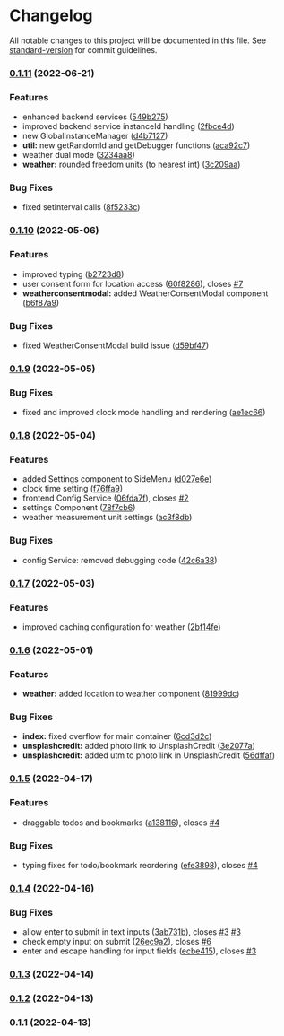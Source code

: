 # Changelog

All notable changes to this project will be documented in this file. See [standard-version](https://github.com/conventional-changelog/standard-version) for commit guidelines.

### [0.1.11](https://github.com/TyIsI/serenity-dashboard/compare/v0.1.10...v0.1.11) (2022-06-21)


### Features

* enhanced backend services ([549b275](https://github.com/TyIsI/serenity-dashboard/commit/549b2757a4c5d5ad9bab48ae892dbb20ad8ba732))
* improved backend service instanceId handling ([2fbce4d](https://github.com/TyIsI/serenity-dashboard/commit/2fbce4d14dfd4b6312df39905b766b7d29de4abe))
* new GlobalInstanceManager ([d4b7127](https://github.com/TyIsI/serenity-dashboard/commit/d4b712785ff67a9044760fb7c9992d46ea6b11af))
* **util:** new getRandomId and getDebugger functions ([aca92c7](https://github.com/TyIsI/serenity-dashboard/commit/aca92c752058241fcc36644038dff062f45451d2))
* weather dual mode ([3234aa8](https://github.com/TyIsI/serenity-dashboard/commit/3234aa8fb6904279323b513f7df5179770090b23))
* **weather:** rounded freedom units (to nearest int) ([3c209aa](https://github.com/TyIsI/serenity-dashboard/commit/3c209aa17f8b5b21e6987c1e6f1dbbb173aebb01))


### Bug Fixes

* fixed setinterval calls ([8f5233c](https://github.com/TyIsI/serenity-dashboard/commit/8f5233c3e407a6c25381ad670286adeef039e309))

### [0.1.10](https://github.com/TyIsI/serenity-dashboard/compare/v0.1.9...v0.1.10) (2022-05-06)


### Features

* improved typing ([b2723d8](https://github.com/TyIsI/serenity-dashboard/commit/b2723d81317018e5ebdfd5dc46d0313a21ea94b4))
* user consent form for location access ([60f8286](https://github.com/TyIsI/serenity-dashboard/commit/60f8286dd25f750611ef94f0dae9f922ed13a830)), closes [#7](https://github.com/TyIsI/serenity-dashboard/issues/7)
* **weatherconsentmodal:** added WeatherConsentModal component ([b6f87a9](https://github.com/TyIsI/serenity-dashboard/commit/b6f87a90ff90fc54eae9eea8605818217a266c8a))


### Bug Fixes

* fixed WeatherConsentModal build issue ([d59bf47](https://github.com/TyIsI/serenity-dashboard/commit/d59bf47a296f62f72789ea6272ccb4ae02039712))

### [0.1.9](https://github.com/TyIsI/serenity-dashboard/compare/v0.1.8...v0.1.9) (2022-05-05)


### Bug Fixes

* fixed and improved clock mode handling and rendering ([ae1ec66](https://github.com/TyIsI/serenity-dashboard/commit/ae1ec669853139e5d6e66d3c7c93a14563f981f0))

### [0.1.8](https://github.com/TyIsI/serenity-dashboard/compare/v0.1.7...v0.1.8) (2022-05-04)


### Features

* added Settings component to SideMenu ([d027e6e](https://github.com/TyIsI/serenity-dashboard/commit/d027e6e67a248c548b48481770f9ed02ca6eb277))
* clock time setting ([f76ffa9](https://github.com/TyIsI/serenity-dashboard/commit/f76ffa968bc6658f2ba05ae2e59c7c528b492b5f))
* frontend Config Service ([06fda7f](https://github.com/TyIsI/serenity-dashboard/commit/06fda7ff5a6d9ceda7ddf28a3c8a817bdb9404d2)), closes [#2](https://github.com/TyIsI/serenity-dashboard/issues/2)
* settings Component ([78f7cb6](https://github.com/TyIsI/serenity-dashboard/commit/78f7cb63545b16d6c3ae37a9a063788450a393d9))
* weather measurement unit settings ([ac3f8db](https://github.com/TyIsI/serenity-dashboard/commit/ac3f8db539425c92a656f90005e20b030f2b1d53))


### Bug Fixes

* config Service: removed debugging code ([42c6a38](https://github.com/TyIsI/serenity-dashboard/commit/42c6a38834930f93da20714b6d36826970b11973))

### [0.1.7](https://github.com/TyIsI/serenity-dashboard/compare/v0.1.6...v0.1.7) (2022-05-03)


### Features

* improved caching configuration for weather ([2bf14fe](https://github.com/TyIsI/serenity-dashboard/commit/2bf14fe3e8099a2f8acf8df61681f780bf68c5bd))

### [0.1.6](https://github.com/TyIsI/serenity-dashboard/compare/v0.1.5...v0.1.6) (2022-05-01)


### Features

* **weather:** added location to weather component ([81999dc](https://github.com/TyIsI/serenity-dashboard/commit/81999dc98dac2883df0506af1cfc07cf1809c051))


### Bug Fixes

* **index:** fixed overflow for main container ([6cd3d2c](https://github.com/TyIsI/serenity-dashboard/commit/6cd3d2c647df63398c6969f0fea7bf0c4bcd711e))
* **unsplashcredit:** added photo link to UnsplashCredit ([3e2077a](https://github.com/TyIsI/serenity-dashboard/commit/3e2077a7fd040e966f15d579bcee91d114a4b6c3))
* **unsplashcredit:** added utm to photo link in UnsplashCredit ([56dffaf](https://github.com/TyIsI/serenity-dashboard/commit/56dffafd486ec6f6e806f2ad6e0359e8d678046c))

### [0.1.5](https://github.com/TyIsI/serenity-dashboard/compare/v0.1.4...v0.1.5) (2022-04-17)


### Features

* draggable todos and bookmarks ([a138116](https://github.com/TyIsI/serenity-dashboard/commit/a138116ad2b02e4b60e2624797ca8a9fb6ed0ce3)), closes [#4](https://github.com/TyIsI/serenity-dashboard/issues/4)


### Bug Fixes

* typing fixes for todo/bookmark reordering ([efe3898](https://github.com/TyIsI/serenity-dashboard/commit/efe38982625fd75a8bcc007423b8772b715f8eb1)), closes [#4](https://github.com/TyIsI/serenity-dashboard/issues/4)

### [0.1.4](https://github.com/TyIsI/serenity-dashboard/compare/v0.1.3...v0.1.4) (2022-04-16)


### Bug Fixes

* allow enter to submit in text inputs ([3ab731b](https://github.com/TyIsI/serenity-dashboard/commit/3ab731bd3b0053e450a64eac84b85d7316378704)), closes [#3](https://github.com/TyIsI/serenity-dashboard/issues/3) [#3](https://github.com/TyIsI/serenity-dashboard/issues/3)
* check empty input on submit ([26ec9a2](https://github.com/TyIsI/serenity-dashboard/commit/26ec9a2a1119f21a09117ab8924693a645e9cf28)), closes [#6](https://github.com/TyIsI/serenity-dashboard/issues/6)
* enter and escape handling for input fields ([ecbe415](https://github.com/TyIsI/serenity-dashboard/commit/ecbe4155d9b25d0ebc6f57c619c402766a0e64ac)), closes [#3](https://github.com/TyIsI/serenity-dashboard/issues/3)

### [0.1.3](https://github.com/TyIsI/serenity-dashboard/compare/v0.1.2...v0.1.3) (2022-04-14)

### [0.1.2](https://github.com/TyIsI/serenity-dashboard/compare/v0.1.1...v0.1.2) (2022-04-13)

### 0.1.1 (2022-04-13)
